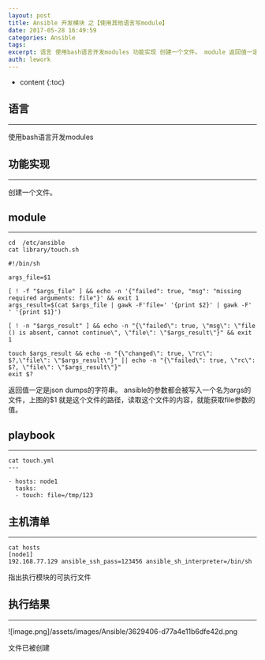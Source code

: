 ```yaml
---
layout: post
title: Ansible 开发模块 之【使用其他语言写module】
date: 2017-05-28 16:49:59
categories: Ansible
tags:
excerpt: 语言 使用bash语言开发modules 功能实现 创建一个文件。 module 返回值一定是json dumps的字符串。ansible的参数...
auth: lework
---
```

* content
{:toc}

## 语言
---
使用bash语言开发modules

## 功能实现
---

创建一个文件。

## module
---
```
cd  /etc/ansible
cat library/touch.sh

#!/bin/sh

args_file=$1

[ ! -f "$args_file" ] && echo -n '{"failed": true, "msg": "missing required arguments: file"}' && exit 1
args_result=$(cat $args_file | gawk -F'file=' '{print $2}' | gawk -F' ' '{print $1}')

[ ! -n "$args_result" ] && echo -n "{\"failed\": true, \"msg\": \"file () is absent, cannot continue\", \"file\": \"$args_result\"}" && exit 1

touch $args_result && echo -n "{\"changed\": true, \"rc\": $?,\"file\": \"$args_result\"}" || echo -n "{\"failed\": true, \"rc\": $?, \"file\": \"$args_result\"}"
exit $?
```
返回值一定是json dumps的字符串。
ansible的参数都会被写入一个名为args的文件，上图的$1 就是这个文件的路径，读取这个文件的内容，就能获取file参数的值。


## playbook
---
```
cat touch.yml 
---

- hosts: node1
  tasks:
  - touch: file=/tmp/123
```

## 主机清单
---
```
cat hosts
[node1]
192.168.77.129 ansible_ssh_pass=123456 ansible_sh_interpreter=/bin/sh
```
指出执行模块的可执行文件

## 执行结果
---

![image.png]/assets/images/Ansible/3629406-d77a4e11b6dfe42d.png

文件已被创建
